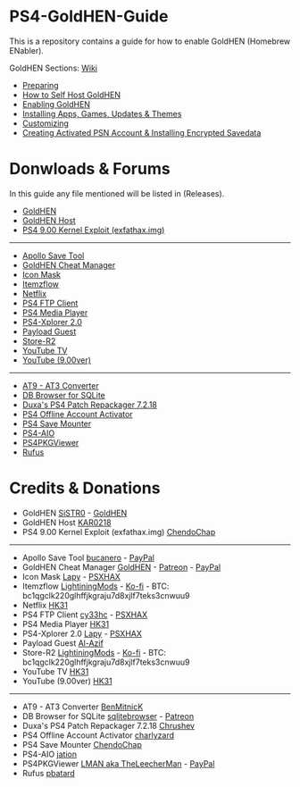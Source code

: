 # PS4-GoldHEN-Guide
This is a repository contains a guide for how to enable GoldHEN (Homebrew ENabler).

GoldHEN Sections: [Wiki](https://github.com/ZHassanQ/PS4-GoldHEN-Guide/wiki)

- [Preparing](https://github.com/ZHassanQ/PS4-GoldHEN-Guide/wiki/0.-Preparing)
- [How to Self Host GoldHEN](https://github.com/ZHassanQ/PS4-GoldHEN-Guide/wiki/1.-How-to-Self-Host-GoldHEN)
- [Enabling GoldHEN](https://github.com/ZHassanQ/PS4-GoldHEN-Guide/wiki/2.-Enabling-GoldHEN)
- [Installing Apps, Games, Updates & Themes](https://github.com/ZHassanQ/PS4-GoldHEN-Guide/wiki/3.-Installing-Apps,-Games,-Updates,-&-Themes)
- [Customizing](https://github.com/ZHassanQ/PS4-GoldHEN-Guide/wiki/4.-Customizing)
- [Creating Activated PSN Account & Installing Encrypted Savedata](https://github.com/ZHassanQ/PS4-GoldHEN-Guide/wiki/5.-Creating-Activated-PSN-Account-&-Installing-Encrypted-Savedata)


# Donwloads & Forums

In this guide any file mentioned will be listed in (Releases).

- [GoldHEN](https://github.com/GoldHEN/GoldHEN)
- [GoldHEN Host](https://github.com/KAR0218/KAR0218.github.io)
- [PS4 9.00 Kernel Exploit (exfathax.img)](https://github.com/ChendoChap/pOOBs4)

---

- [Apollo Save Tool](https://github.com/bucanero/apollo-ps4)
- [GoldHEN Cheat Manager](https://github.com/GoldHEN/GoldHEN_Cheat_Manager)
- [Icon Mask](https://www.psxhax.com/threads/icon-mask-beta-ps4-pkg-homebrew-application-by-lapy05575948.11661/)
- [Itemzflow](https://github.com/LightningMods/Itemzflow)
- [Netflix](https://www.psxhax.com/threads/youtube-application-nopsn-pkgs-for-ps4-now-available.5882/)
- [PS4 FTP Client](https://github.com/cy33hc/ps4-ftp-client)
- [PS4 Media Player](https://www.psxhax.com/threads/youtube-application-nopsn-pkgs-for-ps4-now-available.5882/)
- [PS4-Xplorer 2.0](https://www.psxhax.com/threads/ps4-xplorer-v2-01-file-manager-by-lapy05575948-ps4-player-preview-video.6718/)
- [Payload Guest](https://github.com/Al-Azif/ps4-payload-guest)
- [Store-R2](https://pkg-zone.com)
- [YouTube TV](https://www.psxhax.com/threads/youtube-application-nopsn-pkgs-for-ps4-now-available.5882/)
- [YouTube (9.00ver)](https://www.psxhax.com/threads/youtube-application-nopsn-pkgs-for-ps4-now-available.5882/)

---

- [AT9 - AT3 Converter](https://www.psx-place.com/threads/at9-at3-converter-by-benmitnick-updated-to-v2-3.14356/)
- [DB Browser for SQLite](https://sqlitebrowser.org/)
- [Duxa's PS4 Patch Repackager 7.2.18](https://www.psxhax.com/threads/ps4-pkg-repackager-to-repackage-fake-updates-by-duxa-chrushev.5037/)
- [PS4 Offline Account Activator](https://www.psxhax.com/threads/ps4offlineaccountactivator-ps4-offline-account-activator-gui-by-charlyzard-barthen.7347/)
- [PS4 Save Mounter](https://github.com/ChendoChap/Playstation-4-Save-Mounter)
- [PS4-AIO](https://www.psxhax.com/threads/ps4-aio-batch-file-script-for-games-updates-with-fpkg-tools-by-jation.12537/)
- [PS4PKGViewer](https://sites.google.com/site/theleecherman/ps4pkgviewer)
- [Rufus](https://rufus.ie/en/)


# Credits & Donations

- GoldHEN [SiSTR0](https://ko-fi.com/SiSTRo) - [GoldHEN](https://github.com/GoldHEN/GoldHEN)
- GoldHEN Host [KAR0218](https://github.com/KAR0218/)
- PS4 9.00 Kernel Exploit (exfathax.img) [ChendoChap](https://github.com/ChendoChap)

---

- Apollo Save Tool  [bucanero](https://github.com/bucanero/apollo-ps4) - [PayPal](https://www.paypal.me/bucanerodev)
- GoldHEN Cheat Manager [GoldHEN](https://github.com/GoldHEN/) - [Patreon](https://patreon.com/dparrino) - [PayPal](https://www.paypal.me/bucanerodev)
- Icon Mask [Lapy](https://github.com/Lapy055) - [PSXHAX](https://www.psxhax.com/members/lapy.527357/)
- Itemzflow [LightiningMods](https://github.com/LightningMods/) - [Ko-fi](https://ko-fi.com/lightningmods) - BTC: bc1qgclk220glhffjkgraju7d8xjlf7teks3cnwuu9
- Netflix [HK31](https://www.psxhax.com/members/hk31.484616/)
- PS4 FTP Client [cy33hc](https://github.com/cy33hc) - [PSXHAX](https://www.psxhax.com/members/cy33hc.687263/)
- PS4 Media Player [HK31](https://www.psxhax.com/members/hk31.484616/)
- PS4-Xplorer 2.0 [Lapy](https://github.com/Lapy055) - [PSXHAX](https://www.psxhax.com/members/lapy.527357/)
- Payload Guest [Al-Azif](https://github.com/Al-Azif/)
- Store-R2 [LightiningMods](https://github.com/LightningMods/) - [Ko-fi](https://ko-fi.com/lightningmods) - BTC: bc1qgclk220glhffjkgraju7d8xjlf7teks3cnwuu9
- YouTube TV [HK31](https://www.psxhax.com/members/hk31.484616/)
- YouTube (9.00ver) [HK31](https://www.psxhax.com/members/hk31.484616/)

---

- AT9 - AT3 Converter [BenMitnicK](https://github.com/BenMitnicK)
- DB Browser for SQLite [sqlitebrowser](https://github.com/sqlitebrowser/) - [Patreon](https://www.patreon.com/db4s)
- Duxa's PS4 Patch Repackager 7.2.18 [Chrushev](https://www.psxhax.com/members/357134/)
- PS4 Offline Account Activator [charlyzard](https://github.com/charlyzard)
- PS4 Save Mounter [ChendoChap](https://github.com/ChendoChap/)
- PS4-AIO [jation](https://www.psxhax.com/members/508878/)
- PS4PKGViewer [LMAN aka TheLeecherMan](https://sites.google.com/site/theleecherman/home) - [PayPal](https://www.paypal.com/paypalme/LeecherMan)
- Rufus [pbatard](https://github.com/pbatard)

